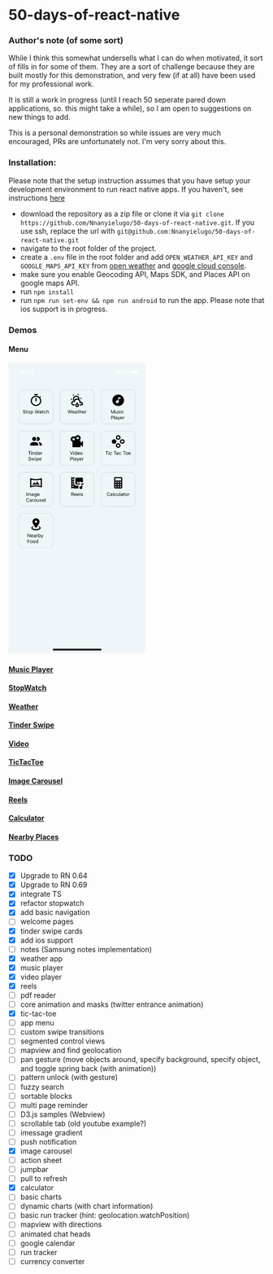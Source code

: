 # 50-days-of-react-native

### Author's note (of some sort)
While I think this somewhat undersells what I can do when motivated, it sort of fills in for some of them. They are a sort of challenge because they are built mostly for this demonstration, and very few (if at all) have been used for my professional work.

It is still a work in progress (until I reach 50 seperate pared down applications, so. this might take a while), so I am open to suggestions on new things to add.

This is a personal demonstration so while issues are very much encouraged, PRs are unfortunately not. I'm very sorry about this.


### Installation:

Please note that the setup instruction assumes that you have setup your development environment to run react native apps. If you haven't, see instructions [here](https://reactnative.dev/docs/environment-setup)

- download the repository as a zip file or clone it via `git clone https://github.com/Nnanyielugo/50-days-of-react-native.git`. If you use ssh, replace the url with `git@github.com:Nnanyielugo/50-days-of-react-native.git`
- navigate to the root folder of the project.
- create a `.env` file in the root folder and add `OPEN_WEATHER_API_KEY` and `GOOGLE_MAPS_API_KEY` from [open weather](https://openweathermap.org/api) and [google cloud console](https://developers.google.com/maps/documentation/javascript/get-api-key).
- make sure you enable Geocoding API, Maps SDK, and Places API on google maps API.
- run `npm install`
- run `npm run set-env && npm run android` to run the app. Please note that ios support is in progress.

### Demos

#### Menu

<img src="assets/demos/Menu.jpeg" width="270" height="570">

#### [Music Player](https://github.com/Nnanyielugo/50-days-of-react-native/blob/master/src/Containers/MusicPlayer/readme.md)

#### [StopWatch](https://github.com/Nnanyielugo/50-days-of-react-native/blob/master/src/Containers/StopWatch/readme.md)

#### [Weather](https://github.com/Nnanyielugo/50-days-of-react-native/blob/master/src/Containers/Weather/readme.md)

#### [Tinder Swipe](https://github.com/Nnanyielugo/50-days-of-react-native/blob/master/src/Containers/TinderSwipe/readme.md)

#### [Video](https://github.com/Nnanyielugo/50-days-of-react-native/blob/master/src/Containers/VideoPlayer/readme.md)

#### [TicTacToe](https://github.com/Nnanyielugo/50-days-of-react-native/blob/master/src/Containers/TicTacToe/readme.md)

#### [Image Carousel](https://github.com/Nnanyielugo/50-days-of-react-native/blob/master/src/Containers/ImageCarousel/readme.md)

#### [Reels](https://github.com/Nnanyielugo/50-days-of-react-native/blob/master/src/Containers/Reels/readme.md)

#### [Calculator](https://github.com/Nnanyielugo/50-days-of-react-native/blob/master/src/Containers/Calculator/readme.md)

#### [Nearby Places](https://github.com/Nnanyielugo/50-days-of-react-native/blob/master/src/Containers/NearbyPlaces/readme.md)


### TODO

- [x] Upgrade to RN 0.64
- [x] Upgrade to RN 0.69
- [x] integrate TS
- [x] refactor stopwatch
- [x] add basic navigation
- [ ] welcome pages
- [x] tinder swipe cards
- [x] add ios support
- [ ] notes (Samsung notes implementation)
- [x] weather app
- [x] music player
- [x] video player
- [x] reels
- [ ] pdf reader
- [ ] core animation and masks (twitter entrance animation)
- [x] tic-tac-toe
- [ ] app menu
- [ ] custom swipe transitions
- [ ] segmented control views
- [ ] mapview and find geolocation
- [ ] pan gesture (move objects around, specify background, specify object, and toggle spring back (with animation))
- [ ] pattern unlock (with gesture)
- [ ] fuzzy search
- [ ] sortable blocks
- [ ] multi page reminder
- [ ] D3.js samples (Webview)
- [ ] scrollable tab (old youtube example?)
- [ ] imessage gradient
- [ ] push notification
- [x] image carousel
- [ ] action sheet
- [ ] jumpbar
- [ ] pull to refresh
- [x] calculator
- [ ] basic charts
- [ ] dynamic charts (with chart information)
- [ ] basic run tracker (hint: geolocation.watchPosition)
- [ ] mapview with directions
- [ ] animated chat heads
- [ ] google calendar
- [ ] run tracker
- [ ] currency converter
